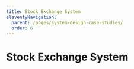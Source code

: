 ```yaml
---
title: Stock Exchange System
eleventyNavigation:
  parent: /pages/system-design-case-studies/
  order: 6
---
```


# Stock Exchange System
